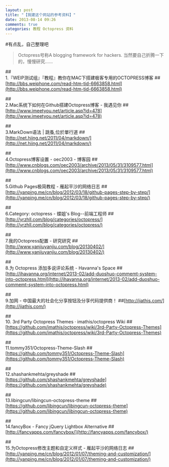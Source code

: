 ```yaml
---
layout: post
title: "【我建这个网站的参考资料】"
date: 2013-08-14 09:26
comments: true
categories: 教程 Octopress 资料
---
```

#有点乱，自己整理吧
>Octopress号称A blogging framework for hackers.   当然要自己折腾一下的，慢慢研究……

##<br/>1.『WEIP测试组』『教程』教你在MAC下搭建极客专用的OCTOPRESS博客
##[http://bbs.weiphone.com/read-htm-tid-6663858.html](http://bbs.weiphone.com/read-htm-tid-6663858.html)

##<br/>2.Mac系统下如何在Github搭建Octopress博客 - 我遇见你
##[http://www.imeetyou.net/article.asp?id=478](http://www.imeetyou.net/article.asp?id=478)
<!--more-->
##<br/>3.MarkDown语法 | 跳蚤,位於單行道
##[http://net.hiing.net/2011/04/markdown/](http://net.hiing.net/2011/04/markdown/)

##<br/>4.Octopress博客设置 - oec2003 - 博客园
##[http://www.cnblogs.com/oec2003/archive/2013/05/31/3109577.html](http://www.cnblogs.com/oec2003/archive/2013/05/31/3109577.html)


##<br/>5.Github Pages极简教程 - 雁起平沙的网络日志
##[http://yanping.me/cn/blog/2012/03/18/github-pages-step-by-step/](http://yanping.me/cn/blog/2012/03/18/github-pages-step-by-step/)

##<br/>6.Category: octopress - 蝶姐's Blog--前端工程师
##[http://yrzhll.com/blog/categories/octopress/](http://yrzhll.com/blog/categories/octopress/)

##<br/>7.我的Octopress配置 - 研究研究
##[http://www.yanjiuyanjiu.com/blog/20130402/](http://www.yanjiuyanjiu.com/blog/20130402/)

##<br/>8.为 Octopress 添加多说评论系统 - Havanna's Space
##[http://ihavanna.org/internet/2013-02/add-duoshuo-commemt-system-into-octopress.html](http://ihavanna.org/internet/2013-02/add-duoshuo-commemt-system-into-octopress.html)

##<br/>9.加网 - 中国最大的社会化分享按钮及分享代码提供商！
##[http://jiathis.com/](http://jiathis.com/)

##<br/>10. 3rd Party Octopress Themes · imathis/octopress Wiki
##[https://github.com/imathis/octopress/wiki/3rd-Party-Octopress-Themes](https://github.com/imathis/octopress/wiki/3rd-Party-Octopress-Themes)

##<br/>11.tommy351/Octopress-Theme-Slash
##[https://github.com/tommy351/Octopress-Theme-Slash](https://github.com/tommy351/Octopress-Theme-Slash)

##<br/>12.shashankmehta/greyshade
##[https://github.com/shashankmehta/greyshade](https://github.com/shashankmehta/greyshade)

##<br/>13.libingcun/libingcun-octopress-theme
##[https://github.com/libingcun/libingcun-octopress-theme](https://github.com/libingcun/libingcun-octopress-theme)

##<br/>14.fancyBox - Fancy jQuery Lightbox Alternative
##[http://fancyapps.com/fancybox/](http://fancyapps.com/fancybox/)

##<br/>15.为Octopress修改主题和自定义样式 - 雁起平沙的网络日志
##[http://yanping.me/cn/blog/2012/01/07/theming-and-customization/](http://yanping.me/cn/blog/2012/01/07/theming-and-customization/)